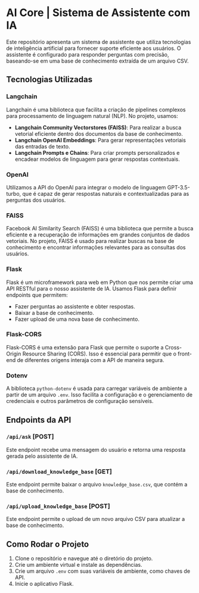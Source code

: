 # AI Core | Sistema de Assistente com IA

Este repositório apresenta um sistema de assistente que utiliza tecnologias de inteligência artificial para fornecer suporte eficiente aos usuários. O assistente é configurado para responder perguntas com precisão, baseando-se em uma base de conhecimento extraída de um arquivo CSV.

## Tecnologias Utilizadas

### Langchain

Langchain é uma biblioteca que facilita a criação de pipelines complexos para processamento de linguagem natural (NLP). No projeto, usamos:

- **Langchain Community Vectorstores (FAISS)**: Para realizar a busca vetorial eficiente dentro dos documentos da base de conhecimento.
- **Langchain OpenAI Embeddings**: Para gerar representações vetoriais das entradas de texto.
- **Langchain Prompts e Chains**: Para criar prompts personalizados e encadear modelos de linguagem para gerar respostas contextuais.

### OpenAI

Utilizamos a API do OpenAI para integrar o modelo de linguagem GPT-3.5-turbo, que é capaz de gerar respostas naturais e contextualizadas para as perguntas dos usuários.

### FAISS

Facebook AI Similarity Search (FAISS) é uma biblioteca que permite a busca eficiente e a recuperação de informações em grandes conjuntos de dados vetoriais. No projeto, FAISS é usado para realizar buscas na base de conhecimento e encontrar informações relevantes para as consultas dos usuários.

### Flask

Flask é um microframework para web em Python que nos permite criar uma API RESTful para o nosso assistente de IA. Usamos Flask para definir endpoints que permitem:

- Fazer perguntas ao assistente e obter respostas.
- Baixar a base de conhecimento.
- Fazer upload de uma nova base de conhecimento.

### Flask-CORS

Flask-CORS é uma extensão para Flask que permite o suporte a Cross-Origin Resource Sharing (CORS). Isso é essencial para permitir que o front-end de diferentes origens interaja com a API de maneira segura.

### Dotenv

A biblioteca `python-dotenv` é usada para carregar variáveis de ambiente a partir de um arquivo `.env`. Isso facilita a configuração e o gerenciamento de credenciais e outros parâmetros de configuração sensíveis.

## Endpoints da API

### `/api/ask` [POST]

Este endpoint recebe uma mensagem do usuário e retorna uma resposta gerada pelo assistente de IA.

### `/api/download_knowledge_base` [GET]

Este endpoint permite baixar o arquivo `knowledge_base.csv`, que contém a base de conhecimento.

### `/api/upload_knowledge_base` [POST]

Este endpoint permite o upload de um novo arquivo CSV para atualizar a base de conhecimento.

## Como Rodar o Projeto

1. Clone o repositório e navegue até o diretório do projeto.
2. Crie um ambiente virtual e instale as dependências.
3. Crie um arquivo `.env` com suas variáveis de ambiente, como chaves de API.
4. Inicie o aplicativo Flask.
